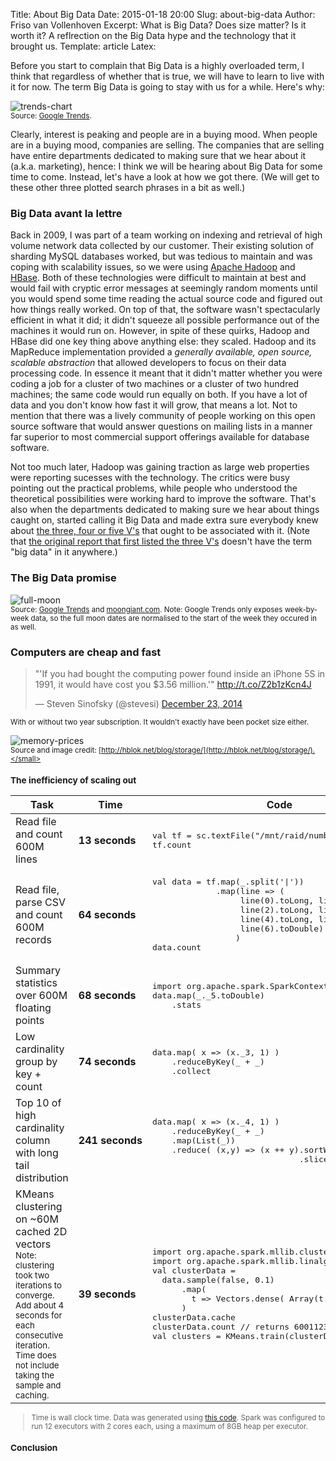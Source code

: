 Title: About Big Data
Date: 2015-01-18 20:00
Slug: about-big-data
Author: Friso van Vollenhoven
Excerpt: What is Big Data? Does size matter? Is it worth it? A reflrection on the Big Data hype and the technology that it brought us.
Template: article
Latex:

Before you start to complain that Big Data is a highly overloaded term, I think that regardless of whether that is true, we will have to learn to live with it for now. The term Big Data is going to stay with us for a while. Here's why:

![trends-chart](static/images/about-big-data/bigdata-search-volume.png)
<br/><small>Source: [Google Trends](http://www.google.com/trends/explore#q=Big%20Data%2C%20data%20science%2C%20business%20intelligence&cmpt=q&tz=).</small>

Clearly, interest is peaking and people are in a buying mood. When people are in a buying mood, companies are selling. The companies that are selling have entire departments dedicated to making sure that we hear about it (a.k.a. marketing), hence: I think we will be hearing about Big Data for some time to come. Instead, let's have a look at how we got there. (We will get to these other three plotted search phrases in a bit as well.)

### Big Data avant la lettre
Back in 2009, I was part of a team working on indexing and retrieval of high volume network data collected by our customer. Their existing solution of sharding MySQL databases worked, but was tedious to maintain and was coping with scalability issues, so we were using [Apache Hadoop](http://en.wikipedia.org/wiki/Apache_Hadoop) and [HBase](http://en.wikipedia.org/wiki/Apache_HBase). Both of these technologies were difficult to maintain at best and would fail with cryptic error messages at seemingly random moments until you would spend some time reading the actual source code and figured out how things really worked. On top of that, the software wasn't spectacularly efficient in what it did; it didn't squeeze all possible performance out of the machines it would run on. However, in spite of these quirks, Hadoop and HBase did one key thing above anything else: they scaled. Hadoop and its MapReduce implementation provided a *generally available, open source, scalable abstraction* that allowed developers to focus on their data processing code. In essence it meant that it didn't matter whether you were coding a job for a cluster of two machines or a cluster of two hundred machines; the same code would run equally on both. If you have a lot of data and you don't know how fast it will grow, that means a lot. Not to mention that there was a lively community of people working on this open source software that would answer questions on mailing lists in a manner far superior to most commercial support offerings available for database software.

Not too much later, Hadoop was gaining traction as large web properties were reporting sucesses with the technology. The critics were busy pointing out the practical problems, while people who understood the theoretical possibilities were working hard to improve the software. That's also when the departments dedicated to making sure we hear about things caught on, started calling it Big Data and made extra sure everybody knew about [the three, four or five V's](http://en.wikipedia.org/wiki/Big_data#Characteristics) that ought to be associated with it. (Note that [the original report that first listed the three V's](http://blogs.gartner.com/doug-laney/files/2012/01/ad949-3D-Data-Management-Controlling-Data-Volume-Velocity-and-Variety.pdf) doesn't have the term "big data" in it anywhere.)

### The Big Data promise

![full-moon](static/images/about-big-data/full-moon.png)
<br/><small>Source: [Google Trends](http://www.google.com/trends/explore#q=full%20moon&date=today%2012-m&cmpt=q&tz=) and [moongiant.com](http://www.moongiant.com/Full_Moon_New_Moon_Calendar.php). Note: Google Trends only exposes week-by-week data, so the full moon dates are normalised to the start of the week they occured in as well.</small>

### Computers are cheap and fast

<blockquote class="twitter-tweet" data-cards="hidden" lang="en"><p>&quot;&#39;If you had bought the computing power found inside an iPhone 5S in 1991, it would have cost you $3.56 million.&#39;&quot; <a href="http://t.co/Z2b1zKcn4J">http://t.co/Z2b1zKcn4J</a></p>&mdash; Steven Sinofsky (@stevesi) <a href="https://twitter.com/stevesi/status/547275417141272576">December 23, 2014</a></blockquote>
<small>With or without two year subscription. It wouldn't exactly have been pocket size either.</small>
<script async src="//platform.twitter.com/widgets.js" charset="utf-8"></script>

![memory-prices](static/images/about-big-data/storage_memory_prices.png)
<br/><small>Source and image credit: [http://hblok.net/blog/storage/](http://hblok.net/blog/storage/).</small>

### The inefficiency of scaling out


<table class="table table-condensed table-bordered">
  <thead>
    <th>Task</th><th>Time</th><th>Code</th>
  </thead>
  <tbody>
    <tr>
      <td>Read file and count 600M lines</td>
      <td><strong><nobr>13 seconds</nobr></strong></td>
      <td><pre>
val tf = sc.textFile("/mnt/raid/numbers.txt")
tf.count</pre></td>
    </tr>
    <tr>
      <td>Read file, parse CSV and count 600M records</td>
      <td><strong><nobr>64 seconds</nobr></strong></td>
      <td width="55%"><pre>
val data = tf.map(_.split('|'))
             .map(line => (
                  line(0).toLong, line(1).toLong,
                  line(2).toLong, line(3).toLong,
                  line(4).toLong, line(5).toDouble,
                  line(6).toDouble)
                 )
data.count</pre></td>
    </tr>
    <tr>
      <td>Summary statistics over 600M floating points</td>
      <td><strong><nobr>68 seconds</nobr></strong></td>
      <td width="55%"><pre>
import org.apache.spark.SparkContext._
data.map(_._5.toDouble)
    .stats
</pre></td>
    </tr>
    <tr>
      <td>Low cardinality group by key + count</td>
      <td><strong><nobr>74 seconds</nobr></strong></td>
      <td width="55%"><pre>
data.map( x => (x._3, 1) )
    .reduceByKey(_ + _)
    .collect
</pre></td>
    </tr>
    <tr>
      <td>Top 10 of high cardinality column with long tail distribution</td>
      <td><strong><nobr>241 seconds</nobr></strong></td>
      <td width="55%"><pre>
data.map( x => (x._4, 1) )
    .reduceByKey(_ + _)
    .map(List(_))
    .reduce( (x,y) => (x ++ y).sortWith(_._2 > _._2)
                              .slice(0,10))
</pre></td>
    </tr>
    <tr>
      <td>KMeans clustering on ~60M cached 2D vectors<br/><small>Note: clustering took two iterations to converge. Add about 4 seconds for each consecutive iteration. Time does not include taking the sample and caching.</small>
      </td>
      <td><strong><nobr>39 seconds</nobr></strong></td>
      <td width="55%"><pre>
import org.apache.spark.mllib.clustering.KMeans
import org.apache.spark.mllib.linalg.Vectors
val clusterData =
  data.sample(false, 0.1)
      .map(
        t => Vectors.dense( Array(t._6, t._7) )
      )
clusterData.cache
clusterData.count // returns 60011237
val clusters = KMeans.train(clusterData, 4, 10)
</pre></td>
    </tr>
  </tbody>
</table>

  > Time is wall clock time. Data was generated using [this code](static/images/about-big-data/generate-data.html). Spark was configured to run 12 executors with 2 cores each, using a maximum of 8GB heap per executor.

### Conclusion
